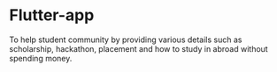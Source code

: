 # Flutter-app
To help student community by providing various details such as scholarship, hackathon, placement and how to study in abroad without spending money.
